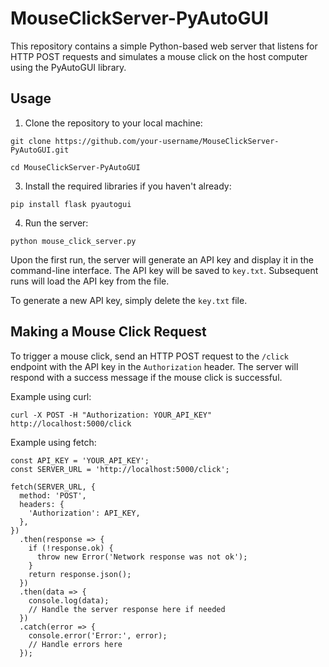 # MouseClickServer-PyAutoGUI

This repository contains a simple Python-based web server that listens for HTTP POST requests and simulates a mouse click on the host computer using the PyAutoGUI library.

## Usage

1. Clone the repository to your local machine:

```
git clone https://github.com/your-username/MouseClickServer-PyAutoGUI.git

cd MouseClickServer-PyAutoGUI
```


3. Install the required libraries if you haven't already:

```
pip install flask pyautogui
```


4. Run the server:

```
python mouse_click_server.py
```


Upon the first run, the server will generate an API key and display it in the command-line interface. The API key will be saved to `key.txt`. Subsequent runs will load the API key from the file.

To generate a new API key, simply delete the `key.txt` file.

## Making a Mouse Click Request

To trigger a mouse click, send an HTTP POST request to the `/click` endpoint with the API key in the `Authorization` header. The server will respond with a success message if the mouse click is successful.

Example using curl:

    curl -X POST -H "Authorization: YOUR_API_KEY" http://localhost:5000/click

Example using fetch:

```
const API_KEY = 'YOUR_API_KEY';
const SERVER_URL = 'http://localhost:5000/click';

fetch(SERVER_URL, {
  method: 'POST',
  headers: {
    'Authorization': API_KEY,
  },
})
  .then(response => {
    if (!response.ok) {
      throw new Error('Network response was not ok');
    }
    return response.json();
  })
  .then(data => {
    console.log(data);
    // Handle the server response here if needed
  })
  .catch(error => {
    console.error('Error:', error);
    // Handle errors here
  });
```
